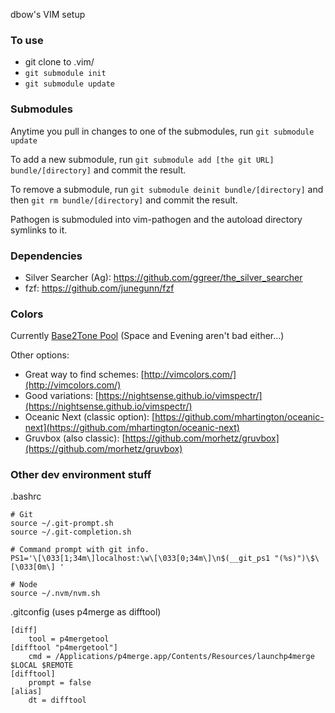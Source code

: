 dbow's VIM setup

### To use

* git clone to .vim/
* `git submodule init`
* `git submodule update`

### Submodules

Anytime you pull in changes to one of the submodules, run `git submodule update`

To add a new submodule, run `git submodule add [the git URL] bundle/[directory]` and commit the result.

To remove a submodule, run `git submodule deinit bundle/[directory]` and then `git rm bundle/[directory]` and commit the result.

Pathogen is submoduled into vim-pathogen and the autoload directory symlinks to it.

### Dependencies

* Silver Searcher (Ag): https://github.com/ggreer/the_silver_searcher
* fzf: https://github.com/junegunn/fzf

### Colors

Currently [Base2Tone Pool](http://base2t.one/demo/pool/) (Space and Evening aren't bad either...)

Other options:

* Great way to find schemes: [http://vimcolors.com/](http://vimcolors.com/)
* Good variations: [https://nightsense.github.io/vimspectr/](https://nightsense.github.io/vimspectr/)
* Oceanic Next (classic option): [https://github.com/mhartington/oceanic-next](https://github.com/mhartington/oceanic-next)
* Gruvbox (also classic): [https://github.com/morhetz/gruvbox](https://github.com/morhetz/gruvbox)


### Other dev environment stuff

.bashrc
```
# Git
source ~/.git-prompt.sh
source ~/.git-completion.sh

# Command prompt with git info.
PS1='\[\033[1;34m\]localhost:\w\[\033[0;34m\]\n$(__git_ps1 "(%s)")\$\[\033[0m\] '

# Node
source ~/.nvm/nvm.sh
```

.gitconfig (uses p4merge as difftool)
```
[diff]
	tool = p4mergetool
[difftool "p4mergetool"]
	cmd = /Applications/p4merge.app/Contents/Resources/launchp4merge $LOCAL $REMOTE
[difftool]
	prompt = false
[alias]
	dt = difftool
```

